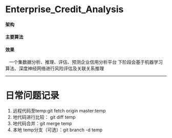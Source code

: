 # Enterprise_Credit_Analysis
#### 架构
#### 主要算法
#### 效果
    一个集数据分析、推理、评估、预测企业信用分析平台
    下阶段会基于机器学习算法、深度神经网络进行风险评估及关联关系推理
    
***

# 日常问题记录

#### 
1. 远程代码至temp:git fetch origin master:temp
2. 地代码进行比较： git diff temp
3. 地代码合并：git merge temp
4. 本地 temp分支（可选）：git branch -d temp
